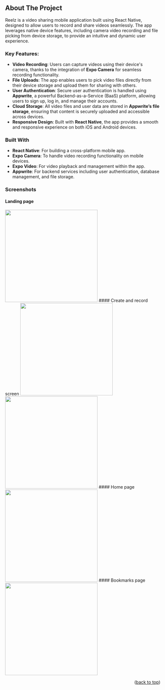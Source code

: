 <a id="readme-top"></a>
<!-- ABOUT THE PROJECT -->
## About The Project

Reelz is a video sharing mobile application built using React Native, designed to allow users to record and share videos seamlessly. The app leverages native device features, including camera video recording and file picking from device storage, to provide an intuitive and dynamic user experience.

### Key Features:
- **Video Recording**: Users can capture videos using their device's camera, thanks to the integration of **Expo Camera** for seamless recording functionality.
- **File Uploads**: The app enables users to pick video files directly from their device storage and upload them for sharing with others.
- **User Authentication**: Secure user authentication is handled using **Appwrite**, a powerful Backend-as-a-Service (BaaS) platform, allowing users to sign up, log in, and manage their accounts.
- **Cloud Storage**: All video files and user data are stored in **Appwrite’s file storage**, ensuring that content is securely uploaded and accessible across devices.
- **Responsive Design**: Built with **React Native**, the app provides a smooth and responsive experience on both iOS and Android devices.

### Built With
- **React Native**: For building a cross-platform mobile app.
- **Expo Camera**: To handle video recording functionality on mobile devices.
- **Expo Video**: For video playback and management within the app.
- **Appwrite**: For backend services including user authentication, database management, and file storage.
  
### Screenshots
#### Landing page
<img src="https://github.com/user-attachments/assets/06756a5e-2330-4db3-90a6-200958958e67" width="300" />
#### Create and record screen
<img src="https://github.com/user-attachments/assets/8457b1a8-bc4e-4750-9055-53e318b793d2" width="300" />
<img src="https://github.com/user-attachments/assets/f2249aae-17a0-4f64-9302-fbec1007c3fe" width="300" />
#### Home page
<img src="https://github.com/user-attachments/assets/0de17ea7-7c08-4c4c-bf8e-dbd74f6ca45a" width="300" />
#### Bookmarks page
<img src="https://github.com/user-attachments/assets/100e133d-62b1-46a6-97cc-436f09479568" width="300" />
<p align="right">(<a href="#readme-top">back to top</a>)</p>
